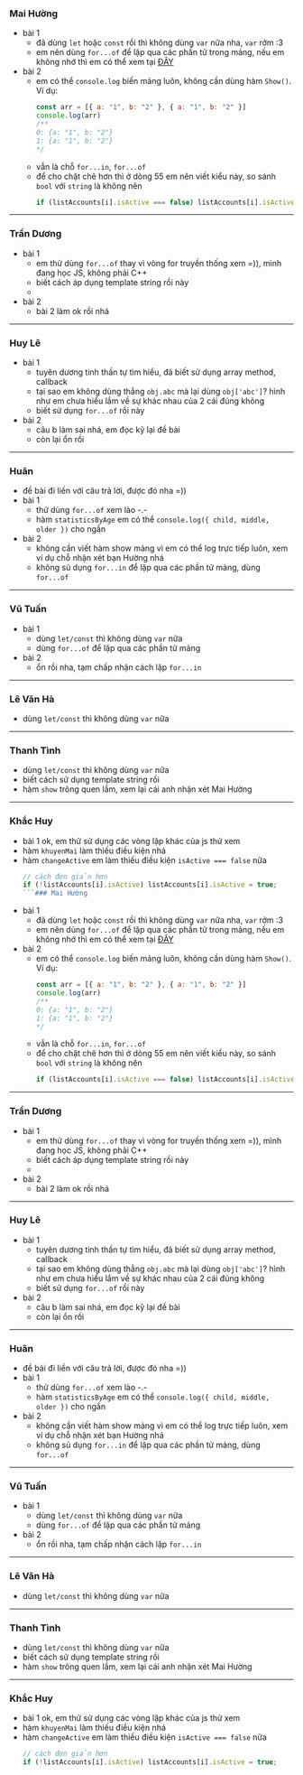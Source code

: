 ### Mai Hường
- bài 1
    - đã dùng `let` hoặc `const` rồi thì không dùng `var` nữa nha, `var` rởm :3
    - em nên dùng `for...of` để lặp qua các phần tử trong mảng, nếu em không nhớ thì em có thể xem tại [ĐÂY](https://stackoverflow.com/questions/29285897/what-is-the-difference-between-for-in-and-for-of-statements-in-jav#:~:text=Difference%20for..in%20and%20for,values%20of%20an%20iterable%20object.)
- bài 2
    - em có thể `console.log` biến mảng luôn, không cần dùng hàm `Show()`. Ví dụ:
        ```js
        const arr = [{ a: "1", b: "2" }, { a: "1", b: "2" }]
        console.log(arr)
        /**
        0: {a: "1", b: "2"}
        1: {a: "1", b: "2"}
        */
        ```
    - vẫn là chỗ `for...in`, `for...of`
    - để cho chặt chẽ hơn thì ở dòng 55 em nên viết kiểu này, so sánh `bool` với `string` là không nên
        ```js
        if (listAccounts[i].isActive === false) listAccounts[i].isActive = true;
        ```
    

---

### Trần Dương
- bài 1
    - em thử dùng `for...of` thay vì vòng for truyền thống xem =)), mình đang học JS, không phải C++
    - biết cách áp dụng template string rồi này
    - 
- bài 2
    - bài 2 làm ok rồi nhá

---

### Huy Lê
- bài 1
    - tuyên dương tinh thần tự tìm hiểu, đã biết sử dụng array method, callback
    - tại sao em không dùng thẳng `obj.abc` mà lại dùng `obj['abc']`? hình như em chưa hiểu lắm về sự khác nhau của 2 cái đúng không
    - biết sử dụng `for...of` rồi này
- bài 2
    - câu b làm sai nhá, em đọc kỹ lại đề bài
    - còn lại ổn rồi

---

### Huân
- đề bài đi liền với câu trả lời, được đó nha =))
- bài 1
    - thử dùng `for...of` xem lào -.-
    - hàm `statisticsByAge` em có thể `console.log({ child, middle, older })` cho ngắn
- bài 2
    - không cần viết hàm show mảng vì em có thể log trực tiếp luôn, xem ví dụ chỗ nhận xét bạn Hường nhá
    - không sủ dụng `for...in` để lặp qua các phần tử mảng, dùng `for...of`

---

### Vũ Tuấn
- bài 1
    - dùng `let/const` thì không dùng `var` nữa
    - dùng `for...of` để lặp qua các phần tử mảng
- bài 2
    - ổn rồi nha, tạm chấp nhận cách lặp `for...in`

---

### Lê Văn Hà
- dùng `let/const` thì không dùng `var` nữa

---

### Thanh Tình
- dùng `let/const` thì không dùng `var` nữa
- biết cách sử dụng template string rồi
- hàm `show` trông quen lắm, xem lại cái anh nhận xét Mai Hường

---

### Khắc Huy
- bài 1 ok, em thử sử dụng các vòng lặp khác của js thử xem
- hàm `khuyenMai` làm thiếu điều kiện nhá
- hàm `changeActive` em làm thiếu điều kiện `isActive === false` nữa
    ```js
    // cách đơn giản hơn
    if (!listAccounts[i].isActive) listAccounts[i].isActive = true;
    ```### Mai Hường
- bài 1
    - đã dùng `let` hoặc `const` rồi thì không dùng `var` nữa nha, `var` rởm :3
    - em nên dùng `for...of` để lặp qua các phần tử trong mảng, nếu em không nhớ thì em có thể xem tại [ĐÂY](https://stackoverflow.com/questions/29285897/what-is-the-difference-between-for-in-and-for-of-statements-in-jav#:~:text=Difference%20for..in%20and%20for,values%20of%20an%20iterable%20object.)
- bài 2
    - em có thể `console.log` biến mảng luôn, không cần dùng hàm `Show()`. Ví dụ:
        ```js
        const arr = [{ a: "1", b: "2" }, { a: "1", b: "2" }]
        console.log(arr)
        /**
        0: {a: "1", b: "2"}
        1: {a: "1", b: "2"}
        */
        ```
    - vẫn là chỗ `for...in`, `for...of`
    - để cho chặt chẽ hơn thì ở dòng 55 em nên viết kiểu này, so sánh `bool` với `string` là không nên
        ```js
        if (listAccounts[i].isActive === false) listAccounts[i].isActive = true;
        ```
    

---

### Trần Dương
- bài 1
    - em thử dùng `for...of` thay vì vòng for truyền thống xem =)), mình đang học JS, không phải C++
    - biết cách áp dụng template string rồi này
    - 
- bài 2
    - bài 2 làm ok rồi nhá

---

### Huy Lê
- bài 1
    - tuyên dương tinh thần tự tìm hiểu, đã biết sử dụng array method, callback
    - tại sao em không dùng thẳng `obj.abc` mà lại dùng `obj['abc']`? hình như em chưa hiểu lắm về sự khác nhau của 2 cái đúng không
    - biết sử dụng `for...of` rồi này
- bài 2
    - câu b làm sai nhá, em đọc kỹ lại đề bài
    - còn lại ổn rồi

---

### Huân
- đề bài đi liền với câu trả lời, được đó nha =))
- bài 1
    - thử dùng `for...of` xem lào -.-
    - hàm `statisticsByAge` em có thể `console.log({ child, middle, older })` cho ngắn
- bài 2
    - không cần viết hàm show mảng vì em có thể log trực tiếp luôn, xem ví dụ chỗ nhận xét bạn Hường nhá
    - không sủ dụng `for...in` để lặp qua các phần tử mảng, dùng `for...of`

---

### Vũ Tuấn
- bài 1
    - dùng `let/const` thì không dùng `var` nữa
    - dùng `for...of` để lặp qua các phần tử mảng
- bài 2
    - ổn rồi nha, tạm chấp nhận cách lặp `for...in`

---

### Lê Văn Hà
- dùng `let/const` thì không dùng `var` nữa

---

### Thanh Tình
- dùng `let/const` thì không dùng `var` nữa
- biết cách sử dụng template string rồi
- hàm `show` trông quen lắm, xem lại cái anh nhận xét Mai Hường

---

### Khắc Huy
- bài 1 ok, em thử sử dụng các vòng lặp khác của js thử xem
- hàm `khuyenMai` làm thiếu điều kiện nhá
- hàm `changeActive` em làm thiếu điều kiện `isActive === false` nữa
    ```js
    // cách đơn giản hơn
    if (!listAccounts[i].isActive) listAccounts[i].isActive = true;
    ```
